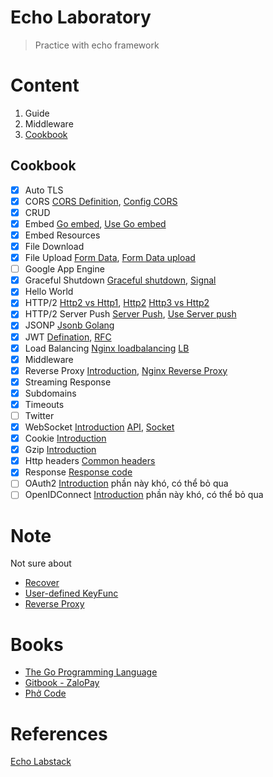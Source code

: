 # Echo Laboratory
> Practice with echo framework

# Content
1. Guide
1. Middleware
1. [Cookbook](#cookbook)

## Cookbook
- [x] Auto TLS
- [x] CORS [CORS Definition](https://developer.mozilla.org/en-US/docs/Web/HTTP/CORS), [Config CORS](https://topdev.vn/blog/cors-la-gi/)
- [x] CRUD
- [x] Embed [Go embed](https://golang.org/pkg/embed/), [Use Go embed](https://lakefs.io/working-with-embed-in-go/)
- [x] Embed Resources
- [x] File Download 
- [x] File Upload [Form Data](https://developer.mozilla.org/en-US/docs/Learn/Forms/Sending_forms_through_JavaScript), [Form Data upload](https://developer.mozilla.org/en-US/docs/Web/API/FormData/Using_FormData_Objects)
- [ ] Google App Engine
- [x] Graceful Shutdown [Graceful shutdown](https://topdev.vn/blog/tim-hieu-ve-graceful-shutdown-graceful-shutdown-trong-golang/), [Signal](https://cuongquach.com/su-khac-biet-sigterm-va-sigkill-linux.html)
- [x] Hello World
- [x] HTTP/2 [Http2 vs Http1](https://www.cloudflare.com/learning/performance/http2-vs-http1.1/),  [Http2](https://blog.cloudflare.com/introducing-http2/) [Http3 vs Http2](https://blog.cloudflare.com/http-3-vs-http-2/)
- [x] HTTP/2 Server Push [Server Push](https://www.cloudflare.com/website-optimization/http2/serverpush/), [Use Server push](https://blog.cloudflare.com/http-2-server-push-with-multiple-assets-per-link-header/)
- [x] JSONP [Jsonb Golang](https://coussej.github.io/2016/02/16/Handling-JSONB-in-Go-Structs/)
- [x] JWT [Defination](https://jwt.io/introduction), [RFC](https://datatracker.ietf.org/doc/html/rfc7519)
- [x] Load Balancing [Nginx loadbalancing](https://docs.nginx.com/nginx/admin-guide/load-balancer/http-load-balancer/) [LB](https://bizflycloud.vn/tin-tuc/load-balancer-la-gi-giup-can-bang-tai-ra-sao-20180628130010656.htm)
- [x] Middleware
- [x] Reverse Proxy [Introduction](https://viblo.asia/p/reverse-proxy-server-la-gi-eW65GW4P5DO), [Nginx Reverse Proxy](https://www.scaleway.com/en/docs/how-to-configure-nginx-reverse-proxy/)
- [x] Streaming Response 
- [x] Subdomains
- [x] Timeouts
- [ ] Twitter
- [x] WebSocket [Introduction](https://en.wikipedia.org/wiki/WebSocket) [API](https://developer.mozilla.org/en-US/docs/Web/API/WebSocket), [Socket](https://viblo.asia/p/websocket-la-gi-hieu-ro-ve-websocket-1Je5E4BmlnL)
- [x] Cookie [Introduction](https://developer.mozilla.org/en-US/docs/Web/HTTP/Cookies)
- [x] Gzip [Introduction](https://betterexplained.com/articles/how-to-optimize-your-site-with-gzip-compression/)
- [x] Http headers [Common headers](https://developer.mozilla.org/en-US/docs/Web/HTTP/Headers)
- [x] Response [Response code](https://developer.mozilla.org/en-US/docs/Web/HTTP/Status)
- [ ] OAuth2 [Introduction](https://oauth.net/2/) phần này khó, có thể bỏ qua 
- [ ] OpenIDConnect [Introduction](https://openid.net/connect/) phần này khó, có thể bỏ qua 

# Note
Not sure about
- [Recover](https://echo.labstack.com/middleware/recover/)
- [User-defined KeyFunc](https://echo.labstack.com/cookbook/jwt/)
- [Reverse Proxy](https://echo.labstack.com/cookbook/reverse-proxy/)

# Books
- [The Go Programming Language](https://drive.google.com/file/d/1H4ORFCaQFAndCmV5WrLmh1TLI0XnRJbc/view?usp=sharing)
- [Gitbook - ZaloPay](https://zalopay-oss.github.io/go-advanced/)
- [Phở Code](https://phocode.com/golang/go-lap-trinh-go/#google_vignette)

# References
[Echo Labstack](https://echo.labstack.com/)

